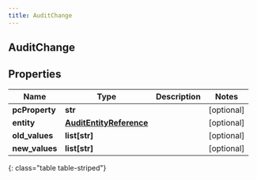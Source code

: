 ```yaml
---
title: AuditChange
---
```

## AuditChange

## Properties

|Name | Type | Description | Notes|
|------------ | ------------- | ------------- | -------------|
| **pcProperty** | **str** |  | [optional] |
| **entity** | [**AuditEntityReference**](AuditEntityReference.html) |  | [optional] |
| **old_values** | **list[str]** |  | [optional] |
| **new_values** | **list[str]** |  | [optional] |
{: class="table table-striped"}


